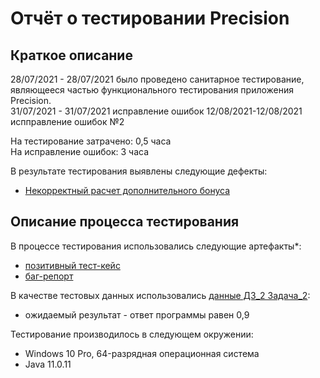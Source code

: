# Отчёт о тестировании Precision

## Краткое описание

28/07/2021 - 28/07/2021 было проведено санитарное тестирование, являющееся частью функционального тестирования приложения Precision.  
31/07/2021 - 31/07/2021 исправление ошибок
12/08/2021-12/08/2021 испправление ошибок №2


На тестирование затрачено: 0,5 часа  
На исправление ошибок: 3 часа


В результате тестирования выявлены следующие дефекты:
* [Некорректный расчет дополнительного бонуса](https://github.com/semenovaNatalya/2_JAVA_2/issues/1)



## Описание процесса тестирования

В процессе тестирования использовались следующие артефакты*:  
* [позитивный тест-кейс](https://docs.google.com/spreadsheets/d/16Oj70tHjqSyXI3uRTE4M0lIX4EZ4MSjNEmYqUEYesEg/edit#gid=0)
* [баг-репорт](https://semnaiq20.atlassian.net/jira/software/projects/PREC/boards/5/backlog?selectedIssue=PREC-1)

В качестве тестовых данных использовались [данные ДЗ_2 Задача_2](https://github.com/netology-code/javaqa-homeworks/tree/master/programming):
* ожидаемый результат - ответ программы равен 0,9


Тестирование производилось в следующем окружении:
* Windows 10 Pro, 64-разрядная операционная система
* Java 11.0.11